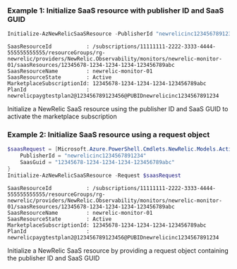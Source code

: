 ### Example 1: Initialize SaaS resource with publisher ID and SaaS GUID
```powershell
Initialize-AzNewRelicSaaSResource -PublisherId "newrelicinc1234567891234" -SaasGuid "12345678-1234-1234-1234-123456789abc"
```

```output
SaasResourceId           : /subscriptions/11111111-2222-3333-4444-555555555555/resourceGroups/rg-newrelic/providers/NewRelic.Observability/monitors/newrelic-monitor-01/saasResources/12345678-1234-1234-1234-123456789abc
SaasResourceName         : newrelic-monitor-01
SaasResourceState        : Active
MarketplaceSubscriptionId: 12345678-1234-1234-1234-123456789abc
PlanId                   : newrelicpaygtestplan2@123456789123456@PUBIDnewrelicinc1234567891234
```

Initialize a NewRelic SaaS resource using the publisher ID and SaaS GUID to activate the marketplace subscription

### Example 2: Initialize SaaS resource using a request object
```powershell
$saasRequest = [Microsoft.Azure.PowerShell.Cmdlets.NewRelic.Models.ActivateSaaSParameterRequest]@{
    PublisherId = "newrelicinc1234567891234"
    SaasGuid = "12345678-1234-1234-1234-123456789abc"
}
Initialize-AzNewRelicSaaSResource -Request $saasRequest
```

```output
SaasResourceId           : /subscriptions/11111111-2222-3333-4444-555555555555/resourceGroups/rg-newrelic/providers/NewRelic.Observability/monitors/newrelic-monitor-01/saasResources/12345678-1234-1234-1234-123456789abc
SaasResourceName         : newrelic-monitor-01
SaasResourceState        : Active
MarketplaceSubscriptionId: 12345678-1234-1234-1234-123456789abc
PlanId                   : newrelicpaygtestplan2@123456789123456@PUBIDnewrelicinc1234567891234
```

Initialize a NewRelic SaaS resource by providing a request object containing the publisher ID and SaaS GUID

